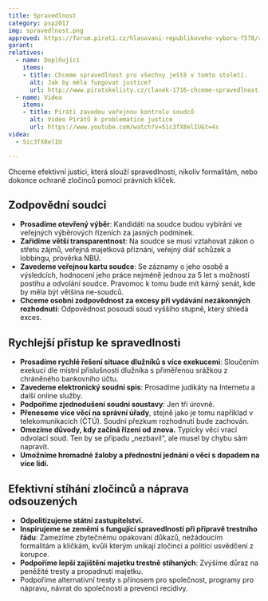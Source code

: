 ```yaml
---
title: Spravedlnost
category: psp2017
img: spravedlnost.png
approved: https://forum.pirati.cz/hlasovani-republikoveho-vyboru-f578/rv-23-2017-program-2017-ministerstvo-spravedlnosti-rh1k-t36876.html
garant:
relatives:
  - name: Doplňující
    items:
    - title: Chceme spravedlnost pro všechny ještě v tomto století.
      alt: Jak by měla fungovat justice?
      url: http://www.piratskelisty.cz/clanek-1716-chceme-spravedlnost-pro-vsechny-jeste-v-tomto-stoleti
  - name: Videa
    items:
    - title: Piráti zavedou veřejnou kontrolu soudců
      alt: Video Pirátů k problematice justice
      url: https://www.youtube.com/watch?v=Sic3fX8elIU&t=4s
videa:
  - Sic3fX8elIU

---
```


Chceme efektivní justici, která slouží spravedlnosti, nikoliv formalitám, nebo dokonce ochraně zločinců pomocí právních kliček.

## Zodpovědní soudci

- **Prosadíme otevřený výběr**: Kandidáti na soudce budou vybíráni ve veřejných výběrových řízeních za jasných podmínek.
- **Zařídíme větší transparentnost**: Na soudce se musí vztahovat zákon o střetu zájmů, veřejná majetková přiznání, veřejný diář schůzek a lobbingu, prověrka NBÚ.
- **Zavedeme veřejnou kartu soudce**: Se záznamy o jeho osobě a výsledcích, hodnocení jeho práce nejméně jednou za 5 let s možností postihu a odvolání soudce. Pravomoc k tomu bude mít kárný senát, kde by měla být většina ne-soudců.
- **Chceme osobní zodpovědnost za excesy při vydávání nezákonných rozhodnutí**: Odpovědnost posoudí soud vyššího stupně, který shledá exces.

## Rychlejší přístup ke spravedlnosti
- **Prosadíme rychlé řešení situace dlužníků s více exekucemi**:  Sloučením exekucí dle místní příslušnosti dlužníka s přiměřenou srážkou z chráněného bankovního účtu.
- **Zavedeme elektronický soudní spis**: Prosadíme judikáty na Internetu a další online služby.
- **Podpoříme zjednodušení soudní soustavy**: Jen tři úrovně.
- **Přeneseme více věcí na správní úřady**, stejně jako je tomu například v telekomunikacích (ČTÚ). Soudní přezkum rozhodnutí bude zachován.
- **Omezíme důvody, kdy začíná řízení od znova.** Typicky věci vrací odvolací soud. Ten by se případu „nezbavil“, ale musel by chybu sám napravit.
- **Umožníme hromadné žaloby a přednostní jednání o věci s dopadem na více lidí.**

## Efektivní stíhání zločinců a náprava odsouzených

- **Odpolitizujeme státní zastupitelství.**
- **Inspirujeme se zeměmi s fungující spravedlností při přípravě trestního řádu**: Zamezíme zbytečnému opakovaní důkazů, nežádoucím formalitám a kličkám, kvůli kterým unikají zločinci a politici usvědčení z korupce.
- **Podpoříme lepší zajištění majetku trestně stíhaných**: Zvýšíme důraz na peněžité tresty a propadnutí majetku.
- Podpoříme alternativní tresty s přínosem pro společnost, programy pro nápravu, návrat do společnosti a prevenci recidivy.
